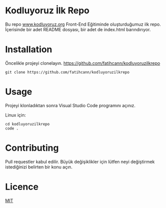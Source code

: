 # Kodluyoruz İlk Repo

Bu repo www.kodluyoruz.org Front-End Eğitiminde oluşturduğumuz ilk repo. İçerisinde bir adet README dosyası, bir adet de index.html barındırıyor.

# Installation
Öncelikle projeyi clonelayın. https://github.com/fatihcann/kodluyoruzilkrepo

`git clone https://github.com/fatihcann/kodluyoruzilkrepo`

# Usage

Projeyi klonladıktan sonra Visual Studio Code programını açınız.

Linux için:

```
cd kodluyoruzilkrepo
code .
```

# Contributing

Pull requestler kabul edilir. Büyük değişiklikler için lütfen neyi değiştirmek istediğinizi belirten bir konu açın.

# Licence

[MIT](https://choosealicense.com/licenses/mit/)

